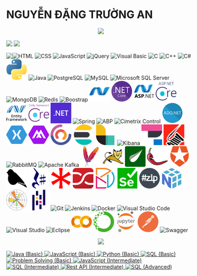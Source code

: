 # NGUYỄN ĐẶNG TRƯỜNG AN
<p align='center'>
<!-- <img src='https://github-profile-trophy.vercel.app/?username=tynab&theme=dracula&column=6'> -->
<img src='https://hacked-github-stat-trophies.vercel.app/?username=tynab&theme=dracula&column=11'>
</p>

<p align=left>
<!-- <img algin='left' width='49%' src='https://github-readme-stats.vercel.app/api?username=tynab&count_private=true&show_icons=true&theme=dracula' /> -->
<img algin='left' width='49.8%' src='https://readme-stats-fabio-vicente.vercel.app/api?username=tynab&count_private=true&show_icons=true&theme=dracula' />
<img algin='right' width='49.8%' src='https://github-readme-streak-stats.herokuapp.com/?user=tynab&theme=dracula' />
</p>

<!-- <img align='left' src='https://github-readme-stats.vercel.app/api/top-langs/?username=tynab&theme=dracula&langs_count=10' /> -->
<img align='left' src='https://github-readme-stats-git-masterrstaa-rickstaa.vercel.app/api/top-langs/?username=tynab&theme=dracula&langs_count=10' />
<!-- <img align='left' src='https://github-readme-stats-sigma-five.vercel.app/api/top-langs/?username=tynab&theme=dracula' /> -->

<p algin='right'>
    <img src='pic/HTML.png' width='55' title='HTML'>
    <img src='pic/CSS.png' width='55' title='CSS'>
    <img src='pic/JS.png' width='55' title='JavaScript'>
    <img src='pic/jQuery.png' width='55' title='jQuery'>
    <img src='pic/VBNET.png' width='55' title='Visual Basic'>
    <img src='pic/C.png' width='55' title='C'>
    <img src='pic/CPP.png' width='55' title='C++'>
    <img src='pic/CS.png' width='55' title='C#'>
    <img src='pic/Python.png' width='55' title='Python'>
    <img src='pic/Java.png' width='55' title='Java'>
    <img src='pic/Postgre.png'n width='55' title='PostgreSQL'>
    <img src='pic/MySQL.png'n width='55' title='MySQL'>
    <img src='pic/MSSS.png' width='55' title='Microsoft SQL Server'>
    <img src='pic/MongoDB.png' width='55' title='MongoDB'>
    <img src='pic/Redis.png' width='55' title='Redis'>
    <img src='pic/Boostrap.png' width='55' title='Boostrap'>
    <img src='pic/dotNETF.png' width='55' title='.NET Framework'>
    <img src='pic/dotNETCore.png' width='55' title='.NET Core'>
    <img src='pic/ASP.png' width='55' title='ASP.NET'>
    <img src='pic/ASPCore.png' width='55' title='ASP.NET Core'>
    <img src='pic/Entity.png' width='55' title='Entity Framework'>
    <img src='pic/EntityCore.png' width='55' title='Entity Framework Core'>
    <img src='pic/dotNET.png' width='55' title='.NET'>
    <img src='pic/Spring.png' width='55' title='Spring'>
    <img src='pic/ABP.png' width='55' title='ABP'>
    <img src='pic/CCF.png' width='55' title='Cimetrix Control'>
    <img src='pic/ADO.png' width='55' title='ADO.NET'>
    <img src='pic/Xamarin.png' width='55' title='Xamarin'>
    <img src='pic/MAUI.png' width='55' title='MAUI'>
    <img src='pic/CAP.png' width='55' title='CAP'>
    <img src='pic/Elasticsearch.png' width='55' title='Elasticsearch'>
    <img src='pic/Logstash.png' width='55' title='Logstash'>
    <img src='pic/Kibana.png' width='55' title='Kibana'>
    <img src='pic/APM.png' width='55' title='APM'>
    <img src='pic/Serilog.png' width='55' title='Serilog'>
    <img src='pic/RabbitMQ.png' width='55' title='RabbitMQ'>
    <img src='pic/Kafka.png' width='55' title='Apache Kafka'>
    <img src='pic/Maven.png' width='55' title='Apache Maven'>
    <img src='pic/Tomcat.png' width='55' title='Apache Tomcat'>
    <img src='pic/Thymeleaf.png' width='55' title='Thymeleaf'>
    <img src='pic/Lombok.png' width='55' title='Lombok'>
    <img src='pic/Auth0.png' width='55' title='Auth0'>
    <img src='pic/Fody.png' width='55' title='Fody'>
    <img src='pic/RestSharp.png' width='55' title='RestSharp'>
    <img src='pic/Fluent.png' width='55' title='FluentValidation'>
    <img src='pic/AutoMapper.png' width='55' title='AutoMapper'>
    <img src='pic/Dapper.png' width='55' title='Dapper ORM'>
    <img src='pic/Selenium.png' width='55' title='Selenium'>
    <img src='pic/SharpZipLib.png' width='55' title='SharpZipLib'>
    <img src='pic/NumPy.png' width='55' title='NumPy'>
    <img src='pic/Matplotlib.png' width='55' title='Matplotlib'>
    <img src='pic/Pandas.png' width='55' title='Pandas'>
    <img src='pic/Git.png' width='55' title='Git'>
    <img src='pic/Jenkins.png' width='55' title='Jenkins'>
    <img src='pic/Docker.png' width='55' title='Docker'>
    <img src='pic/VSCode.png' width='55' title='Visual Studio Code'>
    <img src='pic/VS.png' width='55' title='Visual Studio'>
    <img src='pic/Eclipse.png' width='55' title='Eclipse'>
    <img src='pic/Colab.png' width='55' title='Google Colab'>
    <img src='pic/Anaconda.png' width='55' title='Anaconda Navigator'>
    <img src='pic/Jupyter.png' width='55' title='Jupyter Notebook'>
    <img src='pic/Postman.png' width='55' title='Postman'>
    <img src='pic/Swagger.png' width='55' title='Swagger'>
</p>

<p align='center'>
<img src='https://github-widgetbox.vercel.app/api/profile?username=tynab&data=followers,repositories,stars,commits'>
</p>

<div>
<a href='https://www.hackerrank.com/certificates/18b8b69e9e0f'>
    <img src='certificate/Java1.png' width='279' title='Java (Basic)'>
</a>
<a href='https://www.hackerrank.com/certificates/84f184e645db'>
    <img src='certificate/JavaScript1.png' width='279' title='JavaScript (Basic)'>
</a>
<a href='https://www.hackerrank.com/certificates/923b39aff6b7'>
    <img src='certificate/Python1.png' width='279' title='Python (Basic)'>
</a>
<a href='https://www.hackerrank.com/certificates/227d1e48e38e'>
    <img src='certificate/SQL1.png' width='279' title='SQL (Basic)'>
</a>
<a href='https://www.hackerrank.com/certificates/0f5bc77ae34a'>
    <img src='certificate/Problem1.png' width='279' title='Problem Solving (Basic)'>
</a>
<a href='https://www.hackerrank.com/certificates/9136c4f105da'>
    <img src='certificate/JavaScript2.png' width='279' title='JavaScript (Intermediate)'>
</a>
<a href='https://www.hackerrank.com/certificates/b25f42ef5164'>
    <img src='certificate/SQL2.png' width='279' title='SQL (Intermediate)'>
</a>
<a href='https://www.hackerrank.com/certificates/51c373908367'>
    <img src='certificate/Rest2.png' width='279' title='Rest API (Intermediate)'>
</a>
<a href='https://www.hackerrank.com/certificates/9c262c7c1e37'>
    <img src='certificate/SQL3.png' width='279' title='SQL (Advanced)'>
</a>
</div>